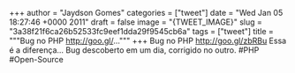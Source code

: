 
+++
author = "Jaydson Gomes"
categories = ["tweet"]
date = "Wed Jan 05 18:27:46 +0000 2011"
draft = false
image = "{TWEET_IMAGE}"
slug = "3a38f21f6ca26b52533fc9eef1dda29f9545cb6a"
tags = ["tweet"]
title = """Bug no PHP http://goo.gl/..."""
+++
Bug no PHP http://goo.gl/zbRBu Essa é a diferença... Bug descoberto em um dia, corrigido no outro. #PHP #Open-Source
